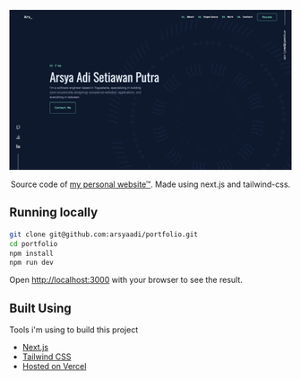 <p>
  <img src="/public/preview.png" alt='preview'>
</p>

<p align="center">
  Source code of <a href="https://arsyaadi.vercel.app/">my personal website™</a>. Made using next.js and tailwind-css.
</p>

## Running locally

```bash
git clone git@github.com:arsyaadi/portfolio.git
cd portfolio
npm install
npm run dev
```

Open [http://localhost:3000](http://localhost:3000) with your browser to see the result.

## Built Using

Tools i'm using to build this project

- [Next.js](https://nextjs.org/)
- [Tailwind CSS](https://tailwindcss.com/)
- [Hosted on Vercel](https://vercel.com)


